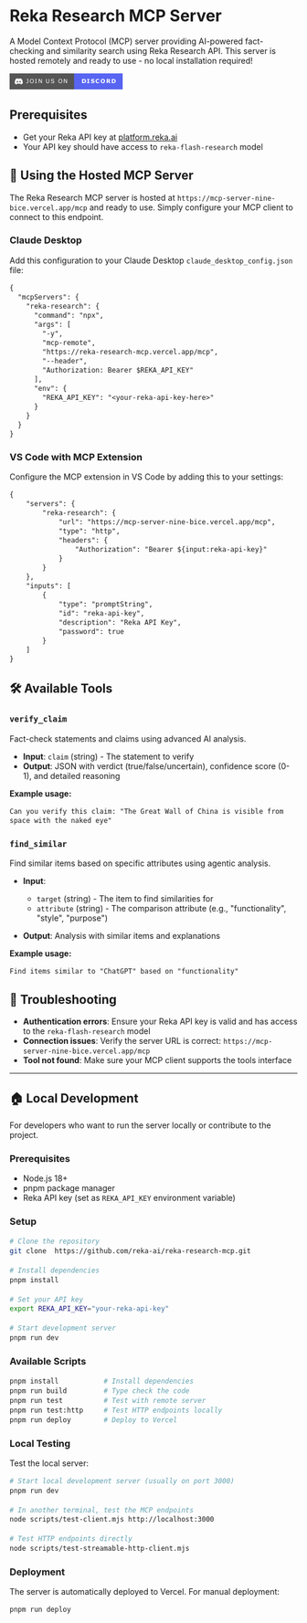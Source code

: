 # Reka Research MCP Server

A Model Context Protocol (MCP) server providing AI-powered fact-checking and similarity search using Reka Research API. This server is hosted remotely and ready to use - no local installation required!

[![Join our Discord](assets/discord-invite.png)](https://link.reka.ai/discord)

## Prerequisites

- Get your Reka API key at [platform.reka.ai](https://platform.reka.ai)
- Your API key should have access to `reka-flash-research` model

## 🚀 Using the Hosted MCP Server

The Reka Research MCP server is hosted at `https://mcp-server-nine-bice.vercel.app/mcp` and ready to use. Simply configure your MCP client to connect to this endpoint.

### Claude Desktop

Add this configuration to your Claude Desktop `claude_desktop_config.json` file:

```jsonc
{
  "mcpServers": {
    "reka-research": {
      "command": "npx",
      "args": [
        "-y",
        "mcp-remote",
        "https://reka-research-mcp.vercel.app/mcp",
        "--header",
        "Authorization: Bearer $REKA_API_KEY"
      ],
      "env": {
        "REKA_API_KEY": "<your-reka-api-key-here>"
      }
    }
  }
}
```

### VS Code with MCP Extension

Configure the MCP extension in VS Code by adding this to your settings:

```jsonc
{
    "servers": {
        "reka-research": {
            "url": "https://mcp-server-nine-bice.vercel.app/mcp",
            "type": "http", 
            "headers": {
                "Authorization": "Bearer ${input:reka-api-key}"
            }
        }
    },
    "inputs": [
        {
            "type": "promptString",
            "id": "reka-api-key",
            "description": "Reka API Key",
            "password": true
        }
    ]
}
```

## 🛠️ Available Tools

### `verify_claim`

Fact-check statements and claims using advanced AI analysis.

- **Input**: `claim` (string) - The statement to verify
- **Output**: JSON with verdict (true/false/uncertain), confidence score (0-1), and detailed reasoning

**Example usage:**

```
Can you verify this claim: "The Great Wall of China is visible from space with the naked eye"
```

### `find_similar`

Find similar items based on specific attributes using agentic analysis.

- **Input**:
  - `target` (string) - The item to find similarities for
  - `attribute` (string) - The comparison attribute (e.g., "functionality", "style", "purpose")

- **Output**: Analysis with similar items and explanations

**Example usage:**

```
Find items similar to "ChatGPT" based on "functionality"
```

## 🔧 Troubleshooting

- **Authentication errors**: Ensure your Reka API key is valid and has access to the `reka-flash-research` model
- **Connection issues**: Verify the server URL is correct: `https://mcp-server-nine-bice.vercel.app/mcp`
- **Tool not found**: Make sure your MCP client supports the tools interface

---

## 🏠 Local Development

For developers who want to run the server locally or contribute to the project.

### Prerequisites

- Node.js 18+
- pnpm package manager
- Reka API key (set as `REKA_API_KEY` environment variable)

### Setup

```sh
# Clone the repository
git clone  https://github.com/reka-ai/reka-research-mcp.git

# Install dependencies
pnpm install

# Set your API key
export REKA_API_KEY="your-reka-api-key"

# Start development server
pnpm run dev
```

### Available Scripts

```sh
pnpm install           # Install dependencies
pnpm run build         # Type check the code
pnpm run test          # Test with remote server
pnpm run test:http     # Test HTTP endpoints locally
pnpm run deploy        # Deploy to Vercel
```

### Local Testing

Test the local server:

```sh
# Start local development server (usually on port 3000)
pnpm run dev

# In another terminal, test the MCP endpoints
node scripts/test-client.mjs http://localhost:3000

# Test HTTP endpoints directly
node scripts/test-streamable-http-client.mjs
```

### Deployment

The server is automatically deployed to Vercel. For manual deployment:

```sh
pnpm run deploy
```
